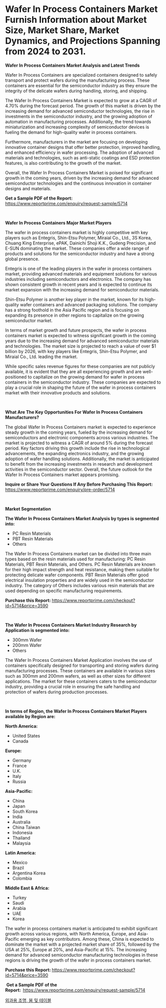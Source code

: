 <p><h1>Wafer In Process Containers Market Furnish Information about Market Size, Market Share, Market Dynamics, and Projections Spanning from 2024 to 2031.</h1></p><p><strong>Wafer In Process Containers Market Analysis and Latest Trends</strong></p>
<p><p>Wafer In Process Containers are specialized containers designed to safely transport and protect wafers during the manufacturing process. These containers are essential for the semiconductor industry as they ensure the integrity of the delicate wafers during handling, storing, and shipping.</p><p>The Wafer In Process Containers Market is expected to grow at a CAGR of 4.70% during the forecast period. The growth of this market is driven by the increasing demand for advanced semiconductor technologies, the rise in investments in the semiconductor industry, and the growing adoption of automation in manufacturing processes. Additionally, the trend towards miniaturization and increasing complexity of semiconductor devices is fueling the demand for high-quality wafer in process containers.</p><p>Furthermore, manufacturers in the market are focusing on developing innovative container designs that offer better protection, improved handling, and enhanced efficiency in wafer processing. The adoption of advanced materials and technologies, such as anti-static coatings and ESD protection features, is also contributing to the growth of the market.</p><p>Overall, the Wafer In Process Containers Market is poised for significant growth in the coming years, driven by the increasing demand for advanced semiconductor technologies and the continuous innovation in container designs and materials.</p></p>
<p><strong>Get a Sample PDF of the Report:&nbsp;</strong> <a href="https://www.reportprime.com/enquiry/request-sample/5714">https://www.reportprime.com/enquiry/request-sample/5714</a></p>
<p>&nbsp;</p>
<p><strong>Wafer In Process Containers Major Market Players</strong></p>
<p><p>The wafer in process containers market is highly competitive with key players such as Entegris, Shin-Etsu Polymer, Miraial Co., Ltd., 3S Korea, Chuang King Enterprise, ePAK, Dainichi Shoji K.K., Gudeng Precision, and E-SUN dominating the market. These companies offer a wide range of products and solutions for the semiconductor industry and have a strong global presence.</p><p>Entegris is one of the leading players in the wafer in process containers market, providing advanced materials and equipment solutions for various industries including semiconductors and electronics. The company has shown consistent growth in recent years and is expected to continue its market expansion with the increasing demand for semiconductor materials.</p><p>Shin-Etsu Polymer is another key player in the market, known for its high-quality wafer containers and advanced packaging solutions. The company has a strong foothold in the Asia Pacific region and is focusing on expanding its presence in other regions to capitalize on the growing semiconductor market.</p><p>In terms of market growth and future prospects, the wafer in process containers market is expected to witness significant growth in the coming years due to the increasing demand for advanced semiconductor materials and technologies. The market size is projected to reach a value of over $1 billion by 2026, with key players like Entegris, Shin-Etsu Polymer, and Miraial Co., Ltd. leading the market.</p><p>While specific sales revenue figures for these companies are not publicly available, it is evident that they are all experiencing growth and are well-positioned to capitalize on the growing demand for wafer in process containers in the semiconductor industry. These companies are expected to play a crucial role in shaping the future of the wafer in process containers market with their innovative products and solutions.</p></p>
<p>&nbsp;</p>
<p><strong>What Are The Key Opportunities For Wafer In Process Containers Manufacturers?</strong></p>
<p><p>The global Wafer In Process Containers market is expected to experience steady growth in the coming years, fueled by the increasing demand for semiconductors and electronic components across various industries. The market is projected to witness a CAGR of around 5% during the forecast period. Key factors driving this growth include the rise in technological advancements, the expanding electronics industry, and the growing adoption of wafer handling solutions. Additionally, the market is anticipated to benefit from the increasing investments in research and development activities in the semiconductor sector. Overall, the future outlook for the Wafer In Process Containers market appears promising.</p></p>
<p><strong>Inquire or Share Your Questions If Any Before Purchasing This Report:</strong> <a href="https://www.reportprime.com/enquiry/pre-order/5714">https://www.reportprime.com/enquiry/pre-order/5714</a></p>
<p>&nbsp;</p>
<p><strong>Market Segmentation</strong></p>
<p><strong>The Wafer In Process Containers Market Analysis by types is segmented into:</strong></p>
<p><ul><li>PC Resin Materials</li><li>PBT Resin Materials</li><li>Others</li></ul></p>
<p><p>The Wafer In Process Containers market can be divided into three main types based on the resin materials used for manufacturing: PC Resin Materials, PBT Resin Materials, and Others. PC Resin Materials are known for their high impact strength and heat resistance, making them suitable for protecting delicate wafer components. PBT Resin Materials offer good electrical insulation properties and are widely used in the semiconductor industry. The category of Others includes various resin materials that are used depending on specific manufacturing requirements.</p></p>
<p><strong>Purchase this Report:&nbsp;</strong><a href="https://www.reportprime.com/checkout?id=5714&price=3590">https://www.reportprime.com/checkout?id=5714&price=3590</a></p>
<p>&nbsp;</p>
<p><strong>The Wafer In Process Containers Market Industry Research by Application is segmented into:</strong></p>
<p><ul><li>300mm Wafer</li><li>200mm Wafer</li><li>Others</li></ul></p>
<p><p>The Wafer In Process Containers Market Application involves the use of containers specifically designed for transporting and storing wafers during manufacturing processes. These containers are available in various sizes such as 300mm and 200mm wafers, as well as other sizes for different applications. The market for these containers caters to the semiconductor industry, providing a crucial role in ensuring the safe handling and protection of wafers during production processes.</p></p>
<p>&nbsp;</p>
<p><strong>In terms of Region, the Wafer In Process Containers Market Players available by Region are:</strong></p>
<p>
    <p> <strong> North America: </strong>
        <ul>
            <li>United States</li>
            <li>Canada</li>
        </ul>
        </p> 
    <p> <strong> Europe: </strong>
        <ul>
            <li>Germany</li>
            <li>France</li>
            <li>U.K.</li>
            <li>Italy</li>
            <li>Russia</li>
        </ul>
        </p> 
    <p> <strong> Asia-Pacific: </strong>
        <ul>
            <li>China</li>
            <li>Japan</li>
            <li>South Korea</li>
            <li>India</li>
            <li>Australia</li>
            <li>China Taiwan</li>
            <li>Indonesia</li>
            <li>Thailand</li>
            <li>Malaysia</li>
        </ul>
        </p> 
    <p> <strong> Latin America: </strong>
        <ul>
            <li>Mexico</li>
            <li>Brazil</li>
            <li>Argentina Korea</li>
            <li>Colombia</li>
        </ul>
        </p> 
    <p> <strong> Middle East & Africa: </strong>
        <ul>
            <li>Turkey</li>
            <li>Saudi</li>
            <li>Arabia</li>
            <li>UAE</li>
            <li>Korea</li>
        </ul>
    </p>
    </p>
<p><p>The wafer in process containers market is anticipated to exhibit significant growth across various regions, with North America, Europe, and Asia-Pacific emerging as key contributors. Among these, China is expected to dominate the market with a projected market share of 35%, followed by the USA at 25%, Europe at 20%, and Asia-Pacific at 15%. The increasing demand for advanced semiconductor manufacturing technologies in these regions is driving the growth of the wafer in process containers market.</p></p>
<p><strong>Purchase this Report: </strong><a href="https://www.reportprime.com/checkout?id=5714&price=3590">https://www.reportprime.com/checkout?id=5714&price=3590</a></p>
<p>&nbsp;<strong>Get a Sample PDF of the Report:&nbsp;&nbsp;</strong><a href="https://www.reportprime.com/enquiry/request-sample/5714">https://www.reportprime.com/enquiry/request-sample/5714</a></p>
<p><strong></strong></p>
<p><p><a href="https://github.com/jntpkh496620/Market-Research-Report-List-1/blob/main/709443514593.md">외과용 조명, 붐 및 테이블</a></p></p>